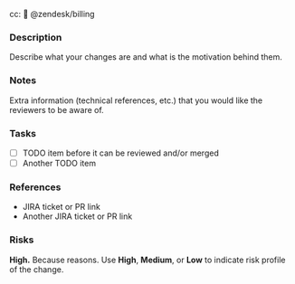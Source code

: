 cc: :whale2: @zendesk/billing

### Description
Describe what your changes are and what is the motivation behind them.

### Notes
Extra information (technical references, etc.) that you would like the reviewers
to be aware of.

### Tasks
- [ ] TODO item before it can be reviewed and/or merged
- [ ] Another TODO item

### References
- JIRA ticket or PR link
- Another JIRA ticket or PR link

### Risks
**High.** Because reasons. Use **High**, **Medium**, or **Low** to indicate risk
profile of the change.
